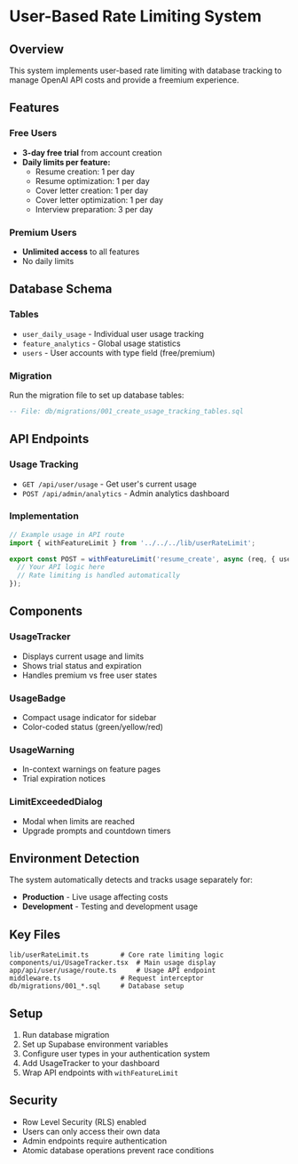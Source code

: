 # User-Based Rate Limiting System

## Overview

This system implements user-based rate limiting with database tracking to manage OpenAI API costs and provide a freemium experience.

## Features

### Free Users
- **3-day free trial** from account creation
- **Daily limits per feature:**
  - Resume creation: 1 per day
  - Resume optimization: 1 per day  
  - Cover letter creation: 1 per day
  - Cover letter optimization: 1 per day
  - Interview preparation: 3 per day

### Premium Users
- **Unlimited access** to all features
- No daily limits

## Database Schema

### Tables
- `user_daily_usage` - Individual user usage tracking
- `feature_analytics` - Global usage statistics
- `users` - User accounts with type field (free/premium)

### Migration
Run the migration file to set up database tables:
```sql
-- File: db/migrations/001_create_usage_tracking_tables.sql
```

## API Endpoints

### Usage Tracking
- `GET /api/user/usage` - Get user's current usage
- `POST /api/admin/analytics` - Admin analytics dashboard

### Implementation
```typescript
// Example usage in API route
import { withFeatureLimit } from '../../../lib/userRateLimit';

export const POST = withFeatureLimit('resume_create', async (req, { user }) => {
  // Your API logic here
  // Rate limiting is handled automatically
});
```

## Components

### UsageTracker
- Displays current usage and limits
- Shows trial status and expiration
- Handles premium vs free user states

### UsageBadge
- Compact usage indicator for sidebar
- Color-coded status (green/yellow/red)

### UsageWarning
- In-context warnings on feature pages
- Trial expiration notices

### LimitExceededDialog
- Modal when limits are reached
- Upgrade prompts and countdown timers

## Environment Detection

The system automatically detects and tracks usage separately for:
- **Production** - Live usage affecting costs
- **Development** - Testing and development usage

## Key Files

```
lib/userRateLimit.ts        # Core rate limiting logic
components/ui/UsageTracker.tsx  # Main usage display
app/api/user/usage/route.ts     # Usage API endpoint
middleware.ts               # Request interceptor
db/migrations/001_*.sql     # Database setup
```

## Setup

1. Run database migration
2. Set up Supabase environment variables
3. Configure user types in your authentication system
4. Add UsageTracker to your dashboard
5. Wrap API endpoints with `withFeatureLimit`

## Security

- Row Level Security (RLS) enabled
- Users can only access their own data
- Admin endpoints require authentication
- Atomic database operations prevent race conditions 